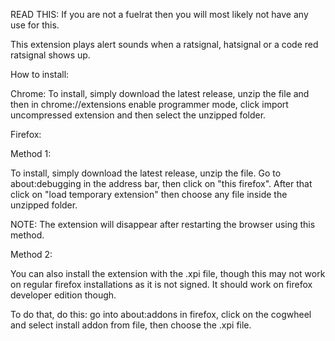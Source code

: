 READ THIS: If you are not a fuelrat then you will most likely not have any use for this.

This extension plays alert sounds when a ratsignal, hatsignal or a code red ratsignal shows up.

How to install:

Chrome: To install, simply download the latest release, unzip the file and then in chrome://extensions enable programmer mode, click import uncompressed extension and then select the unzipped folder.

Firefox:

Method 1:

To install, simply download the latest release, unzip the file. Go to about:debugging in the address bar, then click on "this firefox". After that click on "load temporary extension" then choose any file inside the unzipped folder.

NOTE: The extension will disappear after restarting the browser using this method.

Method 2:

You can also install the extension with the .xpi file, though this may not work on regular firefox installations as it is not signed. It should work on firefox developer edition though.

To do that, do this: go into about:addons in firefox, click on the cogwheel and select install addon from file, then choose the .xpi file.
